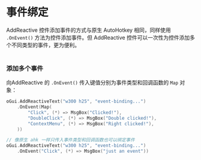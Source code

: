 # 事件绑定

AddReactive 控件添加事件的方式与原生 AutoHotkey 相同，同样使用 `.OnEvent()` 方法为控件添加事件。但 AddReactive 控件可以一次性为控件添加多个不同类型的事件，更为便利。
<br>
<br>

### 添加多个事件

向AddReactive 的 `.OnEvent()` 传入键值分别为事件类型和回调函数的 `Map` 对象：

```go
oGui.AddReactiveText("w300 h25", "event-binding...")
    .OnEvent(Map(
        "Click", (*) => MsgBox("Clicked!"),
        "DoubleClick", (*) => MsgBox("Double clicked!"),
        "ContextMenu", (*) => MsgBox("Right clicked!"),
    ))

// 像原生 ahk 一样只传入事件类型和回调函数也可以绑定事件
oGui.AddReactiveText("w300 h25", "event-binding...")
    .OnEvent("Click", (*) => MsgBox("just an event"))
```

<br>